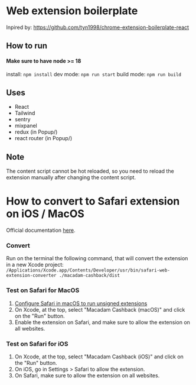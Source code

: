 # Web extension boilerplate

Inpired by: https://github.com/tyn1998/chrome-extension-boilerplate-react

## How to run
#### Make sure to have node >= 18
install: `npm install` 
dev mode: `npm run start`
build mode: `npm run build`

## Uses
- React
- Tailwind
- sentry 
- mixpanel 
- redux (in Popup/)
- react router (in Popup/)

## Note
The content script cannot be hot reloaded, so you need to reload the extension manually after changing the content script.



# How to convert to Safari extension on iOS / MacOS

Official documentation [here](https://developer.apple.com/documentation/safariservices/safari_web_extensions/converting_a_web_extension_for_safari).

### Convert

Run on the terminal the following command, that will convert the extension in a new Xcode project:
`/Applications/Xcode.app/Contents/Developer/usr/bin/safari-web-extension-converter ./macadam-cashback/dist`

### Test on Safari for MacOS

1. [Configure Safari in macOS to run unsigned extensions](https://developer.apple.com/documentation/safariservices/safari_web_extensions/running_your_safari_web_extension#3744467)
2. On Xcode, at the top, select "Macadam Cashback (macOS)" and click on the "Run" button.
3. Enable the extension on Safari, and make sure to allow the extension on all websites.

### Test on Safari for iOS

1. On Xcode, at the top, select "Macadam Cashback (iOS)" and click on the "Run" button.
2. On iOS, go in Settings > Safari to allow the extension.
3. On Safari, make sure to allow the extension on all websites.

